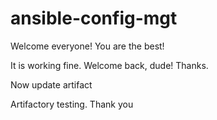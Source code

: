 # ansible-config-mgt

Welcome everyone!  You are the best!

It is working fine. Welcome back, dude! Thanks.

Now update artifact

Artifactory testing. Thank you
